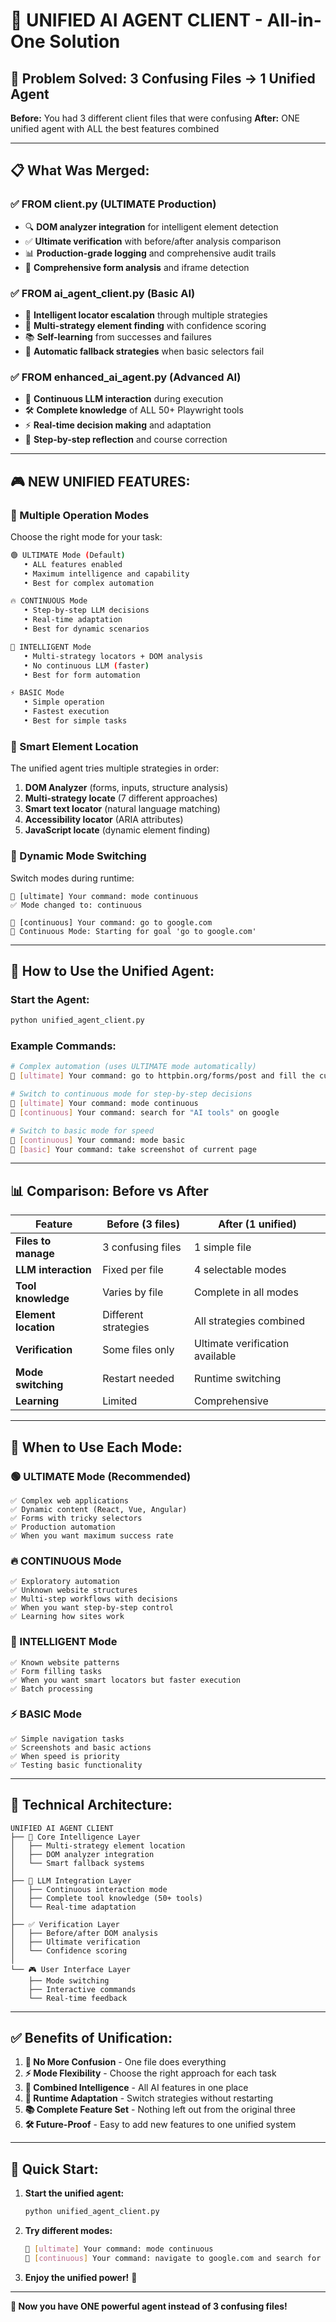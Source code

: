 # 🚀 UNIFIED AI AGENT CLIENT - All-in-One Solution

## 🎯 **Problem Solved: 3 Confusing Files → 1 Unified Agent**

**Before:** You had 3 different client files that were confusing
**After:** ONE unified agent with ALL the best features combined

---

## 📋 **What Was Merged:**

### ✅ **FROM client.py (ULTIMATE Production)**
- 🔍 **DOM analyzer integration** for intelligent element detection
- ✅ **Ultimate verification** with before/after analysis comparison
- 📊 **Production-grade logging** and comprehensive audit trails
- 📝 **Comprehensive form analysis** and iframe detection

### ✅ **FROM ai_agent_client.py (Basic AI)**
- 🧠 **Intelligent locator escalation** through multiple strategies
- 🎯 **Multi-strategy element finding** with confidence scoring
- 📚 **Self-learning** from successes and failures
- 🔄 **Automatic fallback strategies** when basic selectors fail

### ✅ **FROM enhanced_ai_agent.py (Advanced AI)**
- 🤖 **Continuous LLM interaction** during execution
- 🛠️ **Complete knowledge** of ALL 50+ Playwright tools
- ⚡ **Real-time decision making** and adaptation
- 🤔 **Step-by-step reflection** and course correction

---

## 🎮 **NEW UNIFIED FEATURES:**

### **🔧 Multiple Operation Modes**
Choose the right mode for your task:

```bash
🟢 ULTIMATE Mode (Default)
   • ALL features enabled
   • Maximum intelligence and capability
   • Best for complex automation

🔥 CONTINUOUS Mode  
   • Step-by-step LLM decisions
   • Real-time adaptation
   • Best for dynamic scenarios

🧠 INTELLIGENT Mode
   • Multi-strategy locators + DOM analysis
   • No continuous LLM (faster)
   • Best for form automation

⚡ BASIC Mode
   • Simple operation
   • Fastest execution
   • Best for simple tasks
```

### **🎯 Smart Element Location**
The unified agent tries multiple strategies in order:
1. **DOM Analyzer** (forms, inputs, structure analysis)
2. **Multi-strategy locate** (7 different approaches)
3. **Smart text locator** (natural language matching)
4. **Accessibility locator** (ARIA attributes)
5. **JavaScript locate** (dynamic element finding)

### **🔄 Dynamic Mode Switching**
Switch modes during runtime:
```
🤖 [ultimate] Your command: mode continuous
✅ Mode changed to: continuous

🤖 [continuous] Your command: go to google.com
🔄 Continuous Mode: Starting for goal 'go to google.com'
```

---

## 🚀 **How to Use the Unified Agent:**

### **Start the Agent:**
```bash
python unified_agent_client.py
```

### **Example Commands:**
```bash
# Complex automation (uses ULTIMATE mode automatically)
🤖 [ultimate] Your command: go to httpbin.org/forms/post and fill the customer form

# Switch to continuous mode for step-by-step decisions
🤖 [ultimate] Your command: mode continuous
🤖 [continuous] Your command: search for "AI tools" on google

# Switch to basic mode for speed
🤖 [continuous] Your command: mode basic
🤖 [basic] Your command: take screenshot of current page
```

---

## 📊 **Comparison: Before vs After**

| Feature | Before (3 files) | After (1 unified) |
|---------|------------------|-------------------|
| **Files to manage** | 3 confusing files | 1 simple file |
| **LLM interaction** | Fixed per file | 4 selectable modes |
| **Tool knowledge** | Varies by file | Complete in all modes |
| **Element location** | Different strategies | All strategies combined |
| **Verification** | Some files only | Ultimate verification available |
| **Mode switching** | Restart needed | Runtime switching |
| **Learning** | Limited | Comprehensive |

---

## 🎯 **When to Use Each Mode:**

### **🟢 ULTIMATE Mode (Recommended)**
```
✅ Complex web applications
✅ Dynamic content (React, Vue, Angular)
✅ Forms with tricky selectors
✅ Production automation
✅ When you want maximum success rate
```

### **🔥 CONTINUOUS Mode**
```
✅ Exploratory automation
✅ Unknown website structures
✅ Multi-step workflows with decisions
✅ When you want step-by-step control
✅ Learning how sites work
```

### **🧠 INTELLIGENT Mode**
```
✅ Known website patterns
✅ Form filling tasks
✅ When you want smart locators but faster execution
✅ Batch processing
```

### **⚡ BASIC Mode**
```
✅ Simple navigation tasks
✅ Screenshots and basic actions
✅ When speed is priority
✅ Testing basic functionality
```

---

## 🔧 **Technical Architecture:**

```
UNIFIED AI AGENT CLIENT
├── 🧠 Core Intelligence Layer
│   ├── Multi-strategy element location
│   ├── DOM analyzer integration
│   └── Smart fallback systems
│
├── 🤖 LLM Integration Layer  
│   ├── Continuous interaction mode
│   ├── Complete tool knowledge (50+ tools)
│   └── Real-time adaptation
│
├── ✅ Verification Layer
│   ├── Before/after DOM analysis
│   ├── Ultimate verification
│   └── Confidence scoring
│
└── 🎮 User Interface Layer
    ├── Mode switching
    ├── Interactive commands
    └── Real-time feedback
```

---

## ✅ **Benefits of Unification:**

1. **🎯 No More Confusion** - One file does everything
2. **⚡ Mode Flexibility** - Choose the right approach for each task
3. **🧠 Combined Intelligence** - All AI features in one place
4. **🔄 Runtime Adaptation** - Switch strategies without restarting
5. **📚 Complete Feature Set** - Nothing left out from the original three
6. **🛠️ Future-Proof** - Easy to add new features to one unified system

---

## 🚀 **Quick Start:**

1. **Start the unified agent:**
   ```bash
   python unified_agent_client.py
   ```

2. **Try different modes:**
   ```bash
   🤖 [ultimate] Your command: mode continuous
   🤖 [continuous] Your command: navigate to google.com and search for "playwright"
   ```

3. **Enjoy the unified power!** 🎉

---

**🎉 Now you have ONE powerful agent instead of 3 confusing files!** 